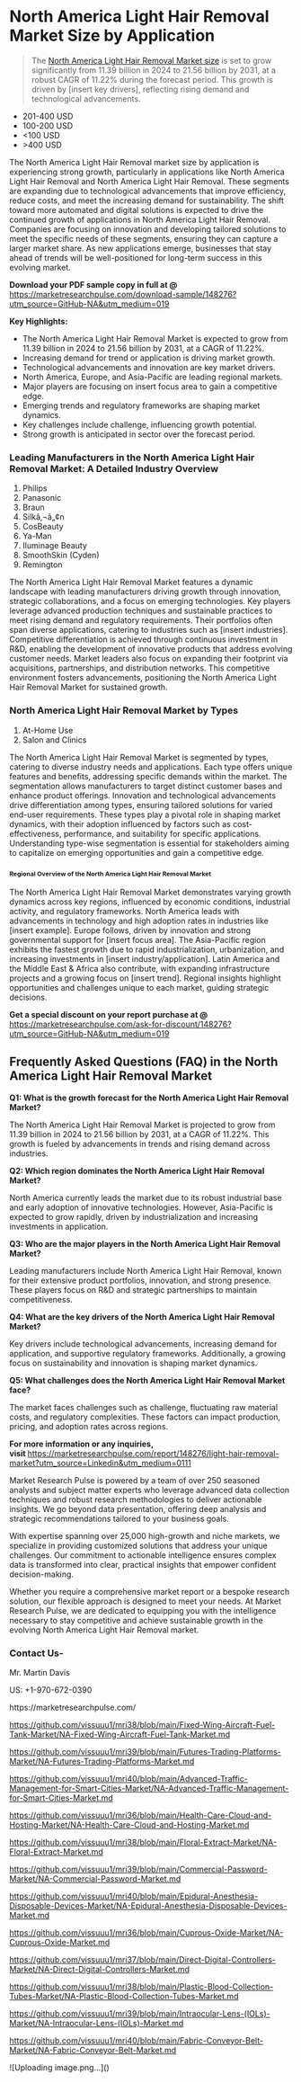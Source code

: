 <h1>North America Light Hair Removal Market&nbsp;Size by Application</h1><blockquote><p>The <a href="https://marketresearchpulse.com/download-sample/148276?utm_source=GitHub-NA&amp;utm_medium=019">North America Light Hair Removal Market size</a> is set to grow significantly from 11.39 billion in 2024 to 21.56 billion by 2031, at a robust CAGR of 11.22% during the forecast period. This growth is driven by [insert key drivers], reflecting rising demand and technological advancements.</p></blockquote><ul><li>201-400 USD<li> 100-200 USD<li> <100 USD<li> >400 USD</li></ul><p>The North America Light Hair Removal market size by application is experiencing strong growth, particularly in applications like North America Light Hair Removal and North America Light Hair Removal. These segments are expanding due to technological advancements that improve efficiency, reduce costs, and meet the increasing demand for sustainability. The shift toward more automated and digital solutions is expected to drive the continued growth of applications in North America Light Hair Removal. Companies are focusing on innovation and developing tailored solutions to meet the specific needs of these segments, ensuring they can capture a larger market share. As new applications emerge, businesses that stay ahead of trends will be well-positioned for long-term success in this evolving market.</p><p><strong>Download your PDF sample copy in full at @ </strong><a href="https://marketresearchpulse.com/download-sample/148276?utm_source=GitHub-NA&amp;utm_medium=019">https://marketresearchpulse.com/download-sample/148276?utm_source=GitHub-NA&amp;utm_medium=019</a></p><p><strong>Key Highlights: </strong></p><ul><li>The North America Light Hair Removal Market is expected to grow from 11.39 billion in 2024 to 21.56 billion by 2031, at a CAGR of 11.22%.</li><li>Increasing demand for trend or application is driving market growth.</li><li>Technological advancements and innovation are key market drivers.</li><li>North America, Europe, and Asia-Pacific are leading regional markets.</li><li>Major players are focusing on insert focus area to gain a competitive edge.</li><li>Emerging trends and regulatory frameworks are shaping market dynamics.</li><li>Key challenges include challenge, influencing growth potential.</li><li>Strong growth is anticipated in sector over the forecast period.</li></ul><h3>Leading Manufacturers in the North America Light Hair Removal Market: A Detailed Industry Overview</h3><ol><li>Philips</li><li>Panasonic</li><li>Braun</li><li>Silkâ‚¬â„¢n</li><li>CosBeauty</li><li>Ya-Man</li><li>Iluminage Beauty</li><li>SmoothSkin (Cyden)</li><li>Remington</li></ol><div class="flex max-w-full flex-col flex-grow"><div class="min-h-8 text-message flex w-full flex-col items-end gap-2 whitespace-normal break-words [.text-message+&amp;]:mt-5" dir="auto" data-message-author-role="assistant" data-message-id="fd8432e4-4910-450d-b182-61b7bfb0a01f" data-message-model-slug="gpt-4o"><div class="flex w-full flex-col gap-1 empty:hidden first:pt-[3px]"><div class="markdown prose w-full break-words dark:prose-invert light"><p>The North America Light Hair Removal Market features a dynamic landscape with leading manufacturers driving growth through innovation, strategic collaborations, and a focus on emerging technologies. Key players leverage advanced production techniques and sustainable practices to meet rising demand and regulatory requirements. Their portfolios often span diverse applications, catering to industries such as [insert industries]. Competitive differentiation is achieved through continuous investment in R&amp;D, enabling the development of innovative products that address evolving customer needs. Market leaders also focus on expanding their footprint via acquisitions, partnerships, and distribution networks. This competitive environment fosters advancements, positioning the North America Light Hair Removal Market for sustained growth.</p></div></div></div></div><h3>North America Light Hair Removal Market by Types</h3><ol><li>At-Home Use<li> Salon and Clinics</li></ol><div class="flex max-w-full flex-col flex-grow"><div class="min-h-8 text-message flex w-full flex-col items-end gap-2 whitespace-normal break-words [.text-message+&amp;]:mt-5" dir="auto" data-message-author-role="assistant" data-message-id="084470be-0bb7-4664-bddf-5156b4f41249" data-message-model-slug="gpt-4o-mini"><div class="flex w-full flex-col gap-1 empty:hidden first:pt-[3px]"><div class="markdown prose w-full break-words dark:prose-invert light"><p>The North America Light Hair Removal Market is segmented by types, catering to diverse industry needs and applications. Each type offers unique features and benefits, addressing specific demands within the market. The segmentation allows manufacturers to target distinct customer bases and enhance product offerings. Innovation and technological advancements drive differentiation among types, ensuring tailored solutions for varied end-user requirements. These types play a pivotal role in shaping market dynamics, with their adoption influenced by factors such as cost-effectiveness, performance, and suitability for specific applications. Understanding type-wise segmentation is essential for stakeholders aiming to capitalize on emerging opportunities and gain a competitive edge.</p></div></div></div></div><h3><span style="font-size: 11px;">Regional Overview of the North America Light Hair Removal Market</span></h3><div class="flex max-w-full flex-col flex-grow"><div class="min-h-8 text-message flex w-full flex-col items-end gap-2 whitespace-normal break-words [.text-message+&amp;]:mt-5" dir="auto" data-message-author-role="assistant" data-message-id="e9038762-ce64-4e30-91c9-9bd413514231" data-message-model-slug="gpt-4o-mini"><div class="flex w-full flex-col gap-1 empty:hidden first:pt-[3px]"><div class="markdown prose w-full break-words dark:prose-invert light"><p>The North America Light Hair Removal Market demonstrates varying growth dynamics across key regions, influenced by economic conditions, industrial activity, and regulatory frameworks. North America leads with advancements in technology and high adoption rates in industries like [insert example]. Europe follows, driven by innovation and strong governmental support for [insert focus area]. The Asia-Pacific region exhibits the fastest growth due to rapid industrialization, urbanization, and increasing investments in [insert industry/application]. Latin America and the Middle East &amp; Africa also contribute, with expanding infrastructure projects and a growing focus on [insert trend]. Regional insights highlight opportunities and challenges unique to each market, guiding strategic decisions.</p></div></div></div></div><p><strong>Get a special discount on your report purchase at @ </strong><a href="https://marketresearchpulse.com/ask-for-discount/148276?utm_source=GitHub-NA&amp;utm_medium=019">https://marketresearchpulse.com/ask-for-discount/148276?utm_source=GitHub-NA&amp;utm_medium=019</a></p><h2>Frequently Asked Questions (FAQ) in the North America Light Hair Removal Market</h2><p><strong>Q1: What is the growth forecast for the North America Light Hair Removal Market?</strong></p><p>The North America Light Hair Removal Market is projected to grow from 11.39 billion in 2024 to 21.56 billion by 2031, at a CAGR of 11.22%. This growth is fueled by advancements in trends and rising demand across industries.</p><p><strong>Q2: Which region dominates the North America Light Hair Removal Market?</strong></p><p>North America currently leads the market due to its robust industrial base and early adoption of innovative technologies. However, Asia-Pacific is expected to grow rapidly, driven by industrialization and increasing investments in application.</p><p><strong>Q3: Who are the major players in the North America Light Hair Removal Market?</strong></p><p>Leading manufacturers include North America Light Hair Removal, known for their extensive product portfolios, innovation, and strong presence. These players focus on R&amp;D and strategic partnerships to maintain competitiveness.</p><p><strong>Q4: What are the key drivers of the North America Light Hair Removal Market?</strong></p><p>Key drivers include technological advancements, increasing demand for application, and supportive regulatory frameworks. Additionally, a growing focus on sustainability and innovation is shaping market dynamics.</p><p><strong>Q5: What challenges does the North America Light Hair Removal Market face?</strong></p><p>The market faces challenges such as challenge, fluctuating raw material costs, and regulatory complexities. These factors can impact production, pricing, and adoption rates across regions.</p><p><strong>For more information or any inquiries, visit&nbsp;</strong><a href="https://marketresearchpulse.com/report/148276/light-hair-removal-market?utm_source=Linkedin&utm_medium=0111">https://marketresearchpulse.com/report/148276/light-hair-removal-market?utm_source=Linkedin&utm_medium=0111</a></p><p>Market Research Pulse is powered by a team of over 250 seasoned analysts and subject matter experts who leverage advanced data collection techniques and robust research methodologies to deliver actionable insights. We go beyond data presentation, offering deep analysis and strategic recommendations tailored to your business goals.</p><p>With expertise spanning over 25,000 high-growth and niche markets, we specialize in providing customized solutions that address your unique challenges. Our commitment to actionable intelligence ensures complex data is transformed into clear, practical insights that empower confident decision-making.</p><p>Whether you require a comprehensive market report or a bespoke research solution, our flexible approach is designed to meet your needs. At Market Research Pulse, we are dedicated to equipping you with the intelligence necessary to stay competitive and achieve sustainable growth in the evolving North America Light Hair Removal market.</p><h3><strong>Contact Us-</strong></h3><p>Mr. Martin Davis</p><p>US: +1-970-672-0390</p><p>https://marketresearchpulse.com/</p><p><a href="https://github.com/vissuuu1/mri38/blob/main/Fixed-Wing-Aircraft-Fuel-Tank-Market/NA-Fixed-Wing-Aircraft-Fuel-Tank-Market.md">https://github.com/vissuuu1/mri38/blob/main/Fixed-Wing-Aircraft-Fuel-Tank-Market/NA-Fixed-Wing-Aircraft-Fuel-Tank-Market.md</a></p><p><a href="https://github.com/vissuuu1/mri39/blob/main/Futures-Trading-Platforms-Market/NA-Futures-Trading-Platforms-Market.md">https://github.com/vissuuu1/mri39/blob/main/Futures-Trading-Platforms-Market/NA-Futures-Trading-Platforms-Market.md</a></p><p><a href="https://github.com/vissuuu1/mri40/blob/main/Advanced-Traffic-Management-for-Smart-Cities-Market/NA-Advanced-Traffic-Management-for-Smart-Cities-Market.md">https://github.com/vissuuu1/mri40/blob/main/Advanced-Traffic-Management-for-Smart-Cities-Market/NA-Advanced-Traffic-Management-for-Smart-Cities-Market.md</a></p><p><a href="https://github.com/vissuuu1/mri36/blob/main/Health-Care-Cloud-and-Hosting-Market/NA-Health-Care-Cloud-and-Hosting-Market.md">https://github.com/vissuuu1/mri36/blob/main/Health-Care-Cloud-and-Hosting-Market/NA-Health-Care-Cloud-and-Hosting-Market.md</a></p><p><a href="https://github.com/vissuuu1/mri38/blob/main/Floral-Extract-Market/NA-Floral-Extract-Market.md">https://github.com/vissuuu1/mri38/blob/main/Floral-Extract-Market/NA-Floral-Extract-Market.md</a></p><p><a href="https://github.com/vissuuu1/mri39/blob/main/Commercial-Password-Market/NA-Commercial-Password-Market.md">https://github.com/vissuuu1/mri39/blob/main/Commercial-Password-Market/NA-Commercial-Password-Market.md</a></p><p><a href="https://github.com/vissuuu1/mri40/blob/main/Epidural-Anesthesia-Disposable-Devices-Market/NA-Epidural-Anesthesia-Disposable-Devices-Market.md">https://github.com/vissuuu1/mri40/blob/main/Epidural-Anesthesia-Disposable-Devices-Market/NA-Epidural-Anesthesia-Disposable-Devices-Market.md</a></p><p><a href="https://github.com/vissuuu1/mri36/blob/main/Cuprous-Oxide-Market/NA-Cuprous-Oxide-Market.md">https://github.com/vissuuu1/mri36/blob/main/Cuprous-Oxide-Market/NA-Cuprous-Oxide-Market.md</a></p><p><a href="https://github.com/vissuuu1/mri37/blob/main/Direct-Digital-Controllers-Market/NA-Direct-Digital-Controllers-Market.md">https://github.com/vissuuu1/mri37/blob/main/Direct-Digital-Controllers-Market/NA-Direct-Digital-Controllers-Market.md</a></p><p><a href="https://github.com/vissuuu1/mri38/blob/main/Plastic-Blood-Collection-Tubes-Market/NA-Plastic-Blood-Collection-Tubes-Market.md">https://github.com/vissuuu1/mri38/blob/main/Plastic-Blood-Collection-Tubes-Market/NA-Plastic-Blood-Collection-Tubes-Market.md</a></p><p><a href="https://github.com/vissuuu1/mri39/blob/main/Intraocular-Lens-(IOLs)-Market/NA-Intraocular-Lens-(IOLs)-Market.md">https://github.com/vissuuu1/mri39/blob/main/Intraocular-Lens-(IOLs)-Market/NA-Intraocular-Lens-(IOLs)-Market.md</a></p><p><a href="https://github.com/vissuuu1/mri40/blob/main/Fabric-Conveyor-Belt-Market/NA-Fabric-Conveyor-Belt-Market.md">https://github.com/vissuuu1/mri40/blob/main/Fabric-Conveyor-Belt-Market/NA-Fabric-Conveyor-Belt-Market.md</a></p>
![Uploading image.png…]()

